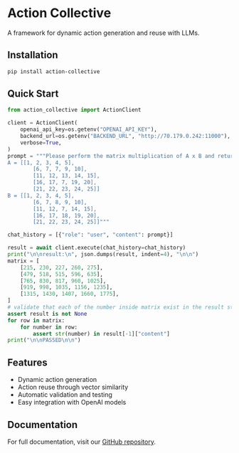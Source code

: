 # Action Collective

A framework for dynamic action generation and reuse with LLMs.

## Installation

```bash
pip install action-collective
```

## Quick Start

```python
from action_collective import ActionClient

client = ActionClient(
    openai_api_key=os.getenv("OPENAI_API_KEY"),
    backend_url=os.getenv("BACKEND_URL", "http://70.179.0.242:11000"),
    verbose=True,
)
prompt = """Please perform the matrix multiplication of A x B and return the result, here are the variables:
A = [[1, 2, 3, 4, 5],
        [6, 7, 7, 9, 10],
        [11, 12, 13, 14, 15],
        [16, 17, 7, 19, 20],
        [21, 22, 23, 24, 25]]
B = [[1, 2, 3, 4, 5],
        [6, 7, 8, 9, 10],
        [11, 12, 7, 14, 15],
        [16, 17, 18, 19, 20],
        [21, 22, 23, 24, 25]]"""

chat_history = [{"role": "user", "content": prompt}]

result = await client.execute(chat_history=chat_history)
print("\n\nresult:\n", json.dumps(result, indent=4), "\n\n")
matrix = [
    [215, 230, 227, 260, 275],
    [479, 518, 515, 596, 635],
    [765, 830, 817, 960, 1025],
    [919, 998, 1035, 1156, 1235],
    [1315, 1430, 1407, 1660, 1775],
]
# validate that each of the number inside matrix exist in the result string
assert result is not None
for row in matrix:
    for number in row:
        assert str(number) in result[-1]["content"]
print("\n\nPASSED\n\n")
```

## Features

- Dynamic action generation
- Action reuse through vector similarity
- Automatic validation and testing
- Easy integration with OpenAI models

## Documentation

For full documentation, visit our [GitHub repository](https://github.com/yourusername/ActionCollective).
